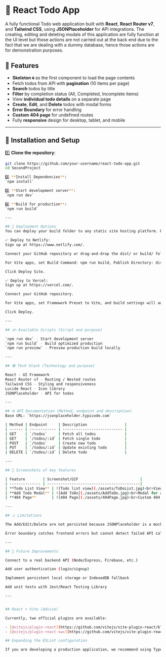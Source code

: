 # 📝 React Todo App

A fully functional Todo web application built with **React**, **React Router v7**, and **Tailwind CSS**, using **JSONPlaceholder** for API integrations. The creating, editing and deleting modals of this application are fully function at the UI level but those actions are not carried out at the back end due to the fact that we are dealing with a dummy database, hence those actions are for demonstration purposes.


## 📌 Features

- **Skeleton 💀** as the first component to load the page contents
- Fetch todos from API with **pagination** (10 items per page)
- **Search** todos by title
- **Filter** by completion status (All, Completed, Incomplete items)
- View **individual todo details** on a separate page
- **Create**, **Edit**, and **Delete** todos with modal forms
- **Error Boundary** for error handling
- **Custom 404 page** for undefined routes
- Fully **responsive** design for desktop, tablet, and mobile

---

## 🚀 Installation and Setup

1️⃣ **Clone the repository**:

```bash
git clone https://github.com/your-username/react-todo-app.git
cd SecondProject

2️⃣ **Install Dependencies**:
`npm install`

3️⃣ **Start development server**:
`npm run dev`

4️⃣ **Build for production**:
`npm run build`

---

## 🏁 Deployment Options
You can deploy your build folder to any static site hosting platform. For example:

✅ Deploy to Netlify:
Sign up at https://www.netlify.com/.

Connect your GitHub repository or drag-and-drop the dist/ or build/ folder.

For Vite apps, set Build Command: npm run build, Publish Directory: dist/

Click Deploy Site.

✅ Deploy to Vercel:
Sign up at https://vercel.com/.

Connect your GitHub repository.

For Vite apps, set Framework Preset to Vite, and build settings will auto-configure.

Click Deploy.

---

## ✍ Available Scripts (Script and purpose)

`npm run dev` - Start development server
`npm run build` - Build optimized production
`npm run preview` - Preview production build locally

---

## 🛠️ Tech Stack (Technology and purpose)

React - UI Framework
React Router v7 - Routing / Nested routes
Tailwind CSS - Styling and responsiveness
Lucide React - Icon library
JSONPlaceholder - API for todos

---

## 🌐 API Documentation (Method, endpoint and description)
Base URL: `https://jsonplaceholder.typicode.com`

| Method | Endpoint     | Description                 |
| ------ | ------------ | --------------------------- |
| GET    | `/todos`     | Fetch all todos             |
| GET    | `/todos/:id` | Fetch single todo           |
| POST   | `/todos`     | Create new todo             |
| PUT    | `/todos/:id` | Update existing todo        |
| DELETE | `/todos/:id` | Delete todo                 |

---

## 📸 Screenshots of key features

| Feature        | Screenshot/GIF                            |
| -------------- | ------------------------------------------|
| **Todo List View** | ![Todo list view](./assets/ToDoList.jpg)<br>View of todos with filters |
| **Add Todo Modal** | ![Add ToDo](./assets/AddToDo.jpg)<br>Modal for adding a new todo item.  |
| **404 Page**       | ![404 Page](./assets/404Page.jpg)<br>Custom 404 error page with navigation back home.|

---

## ⚠ Limitations

The Add/Edit/Delete are not persisted because JSONPlaceholder is a mock API.

Error boundary catches frontend errors but cannot detect failed API calls yet.

---

## 🔮 Future Improvements

Connect to a real backend API (Node/Express, Firebase, etc.)

Add user authentication (login/signup)

Implement persistent local storage or IndexedDB fallback

Add unit tests with Jest/React Testing Library

---


## React + Vite (Advise)

Currently, two official plugins are available:

- [@vitejs/plugin-react](https://github.com/vitejs/vite-plugin-react/blob/main/packages/plugin-react) uses [Babel](https://babeljs.io/) for Fast Refresh
- [@vitejs/plugin-react-swc](https://github.com/vitejs/vite-plugin-react/blob/main/packages/plugin-react-swc) uses [SWC](https://swc.rs/) for Fast Refresh

## Expanding the ESLint configuration

If you are developing a production application, we recommend using TypeScript with type-aware lint rules enabled. Check out the [TS template](https://github.com/vitejs/vite/tree/main/packages/create-vite/template-react-ts) for information on how to integrate TypeScript and [`typescript-eslint`](https://typescript-eslint.io) in your future projects.]

